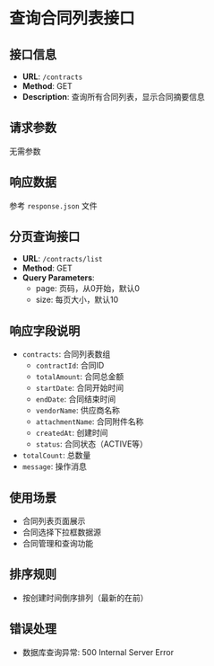 # 查询合同列表接口

## 接口信息
- **URL**: `/contracts`
- **Method**: GET
- **Description**: 查询所有合同列表，显示合同摘要信息

## 请求参数
无需参数

## 响应数据
参考 `response.json` 文件

## 分页查询接口
- **URL**: `/contracts/list`
- **Method**: GET
- **Query Parameters**:
  - page: 页码，从0开始，默认0
  - size: 每页大小，默认10

## 响应字段说明
- `contracts`: 合同列表数组
  - `contractId`: 合同ID
  - `totalAmount`: 合同总金额
  - `startDate`: 合同开始时间
  - `endDate`: 合同结束时间
  - `vendorName`: 供应商名称
  - `attachmentName`: 合同附件名称
  - `createdAt`: 创建时间
  - `status`: 合同状态（ACTIVE等）
- `totalCount`: 总数量
- `message`: 操作消息

## 使用场景
- 合同列表页面展示
- 合同选择下拉框数据源
- 合同管理和查询功能

## 排序规则
- 按创建时间倒序排列（最新的在前）

## 错误处理
- 数据库查询异常: 500 Internal Server Error
